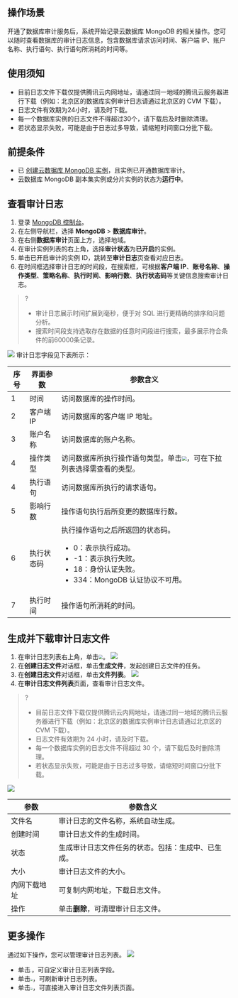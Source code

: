 ## 操作场景

开通了数据库审计服务后，系统开始记录云数据库 MongoDB 的相关操作。您可以随时查看数据库的审计日志信息，包含数据库请求访问时间、客户端 IP、账户名称、执行语句、执行语句所消耗的时间等。

## 使用须知

- 目前日志文件下载仅提供腾讯云内网地址，请通过同一地域的腾讯云服务器进行下载（例如：北京区的数据库实例审计日志请通过北京区的 CVM 下载）。
- 日志文件有效期为24小时，请及时下载。
- 每一个数据库实例的日志文件不得超过30个，请下载后及时删除清理。
- 若状态显示失败，可能是由于日志过多导致，请缩短时间窗口分批下载。

## 前提条件

- 已 [创建云数据库 MongoDB 实例](https://cloud.tencent.com/document/product/240/3551)，且实例已开通数据库审计。
- 云数据库 MongoDB 副本集实例或分片实例的状态为**运行中**。

## 查看审计日志

1. 登录 [MongoDB 控制台](https://console.cloud.tencent.com/mongodb)。
2. 在左侧导航栏，选择 **MongoDB** > **数据库审计**。
3. 在右侧**数据库审计**页面上方，选择地域。
4. 在审计实例列表的右上角，选择**审计状态**为**已开启**的实例。
5. 单击已开启审计的实例 ID，跳转至**审计日志**页查看对应日志。
6. 在时间框选择审计日志的时间段，在搜索框，可根据**客户端 IP**、**账号名称**、**操作类型**、**策略名称**、**执行时间**、**影响行数**、**执行状态码**等关键信息搜索审计日志。
>?
> - 审计日志展示时间扩展到毫秒，便于对 SQL 进行更精确的排序和问题分析。
> - 搜索时间段支持选取存在数据的任意时间段进行搜索，最多展示符合条件的前60000条记录。
> 
![](https://qcloudimg.tencent-cloud.cn/raw/140ebfe4af084d101f59bab2bd4bd4b7.png)
审计日志字段见下表所示：
<table>
<thead><tr><th>序号</th><th>界面参数</th><th>参数含义</th></tr></thead>
<tbody><tr>
<td>1</td>
<td>时间</td>
<td>访问数据库的操作时间。</td></tr>
<tr>
<td>2</td>
<td>客户端 IP</td>
<td>访问数据库的客户端 IP 地址。</td></tr>
<tr>
<td>3</td>
<td>账户名称</td>
<td>访问数据库的账户名称。</td></tr>
<tr>
<td>4</td>
<td>操作类型</td>
<td>访问数据库所执行操作语句类型。单击<img src="https://qcloudimg.tencent-cloud.cn/raw/1a6b89dced3db00397b31e7be029c907.png" style="zoom:67%;">，可在下拉列表选择需查看的类型。</td></tr>
<tr>
<td>4</td>
<td>执行语句</td>
<td>访问数据库所执行的请求语句。</td></tr>
<tr>
<td>5</td>
<td>影响行数</td>
<td>操作语句执行后所变更的数据库行数。</td></tr>
<tr>
<td>6</td>
<td>执行状态码</td>
<td>执行操作语句之后所返回的状态码。<ul><li>0：表示执行成功。</li><li>-1：表示执行失败。</li><li>18：身份认证失败。</li><li>334：MongoDB 认证协议不可用。</li></ul></td></tr>
<tr>
<td>7</td>
<td>执行时间</td>
<td>操作语句所消耗的时间。</td></tr>
</tbody></table>

## 生成并下载审计日志文件

1. 在审计日志列表右上角，单击<img src="https://qcloudimg.tencent-cloud.cn/raw/9667d5a4436c73db2d01621458e64cdb.png" style="zoom:60%;" />。
![](https://qcloudimg.tencent-cloud.cn/raw/8a6061a69a6abb22254648b39bdf10f1.png)
2. 在**创建日志文件**对话框，单击**生成文件**，发起创建日志文件的任务。
3. 在**创建日志文件**对话框，单击**文件列表**。
![](https://qcloudimg.tencent-cloud.cn/raw/d28632a05f7be94de5ae6fc49f6ec026.png)
4. 在**审计日志文件列表**页面，查看审计日志文件。
> ?
> - 目前日志文件下载仅提供腾讯云内网地址，请通过同一地域的腾讯云服务器进行下载（例如：北京区的数据库实例审计日志请通过北京区的 CVM 下载）。
> - 日志文件有效期为 24 小时，请及时下载。
> - 每一个数据库实例的日志文件不得超过 30 个，请下载后及时删除清理。
> - 若状态显示失败，可能是由于日志过多导致，请缩短时间窗口分批下载。
> 
![](https://qcloudimg.tencent-cloud.cn/raw/625e0655fbafa5d48dd6f899f4fb8004.png)
<table>
<thead><tr><th>参数</th><th>参数含义</th></tr>
</thead>
<tbody><tr>
<td>文件名</td>
<td>审计日志的文件名称，系统自动生成。</td></tr>
<tr>
<td>创建时间</td>
<td>审计日志文件的生成时间。</td></tr>
<tr>
<td>状态</td>
<td>生成审计日志文件任务的状态。包括：生成中、已生成。</td></tr>
<tr>
<td>大小</td>
<td>审计日志文件的大小。</td></tr>
<tr>
<td>内网下载地址</td>
<td>可复制内网地址，下载日志文件。</td></tr>
<tr>
<td>操作</td>
<td>单击<strong>删除</strong>，可清理审计日志文件。</td></tr>
</tbody></table>

## 更多操作
通过如下操作，您可以管理审计日志列表。
![](https://qcloudimg.tencent-cloud.cn/raw/8a6061a69a6abb22254648b39bdf10f1.png)
- 单击<img src="https://qcloudimg.tencent-cloud.cn/raw/4af2681313e814b5eb715a7515c137fa.png" style="zoom: 15%;" />，可自定义审计日志列表字段。
- 单击<img src="https://qcloudimg.tencent-cloud.cn/raw/6895bf17f6b486a67b680f0e6ea05252.png" style="zoom: 33%;" />，可刷新审计日志列表。
- 单击<img src="https://qcloudimg.tencent-cloud.cn/raw/deb8b3b9a8b6a2b9d4ec9a8b213bd785.png" style="zoom:33%;" />，可直接进入审计日志文件列表页面。

   
